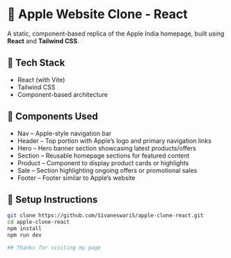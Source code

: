 # 🍎 Apple Website Clone - React

A static, component-based replica of the Apple India homepage, built using **React** and **Tailwind CSS**.

## 🚀 Tech Stack
- React (with Vite)
- Tailwind CSS
- Component-based architecture

## 📁 Components Used
* Nav – Apple-style navigation bar  
* Header – Top portion with Apple’s logo and primary navigation links  
* Hero – Hero banner section showcasing latest products/offers  
* Section – Reusable homepage sections for featured content  
* Product – Component to display product cards or highlights  
* Sale – Section highlighting ongoing offers or promotional sales  
* Footer – Footer similar to Apple’s website

## 🔧 Setup Instructions
```bash
git clone https://github.com/SivaneswariS/apple-clone-react.git
cd apple-clone-react
npm install
npm run dev

## Thanks for visiting my page
